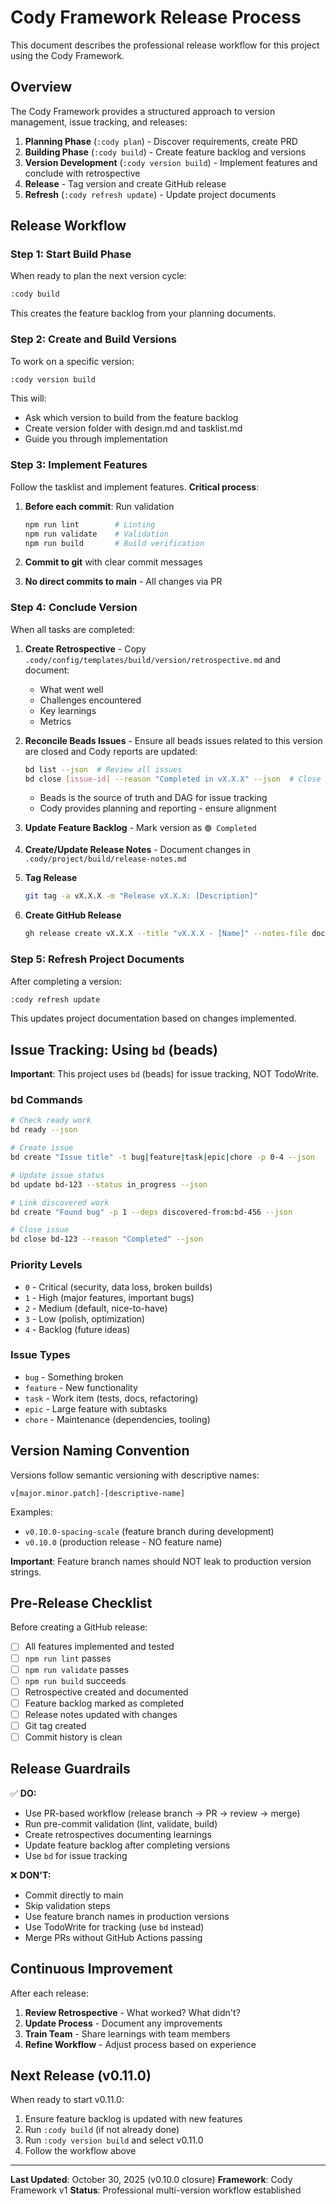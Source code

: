 # Cody Framework Release Process

This document describes the professional release workflow for this project using
the Cody Framework.

## Overview

The Cody Framework provides a structured approach to version management, issue
tracking, and releases:

1. **Planning Phase** (`:cody plan`) - Discover requirements, create PRD
2. **Building Phase** (`:cody build`) - Create feature backlog and versions
3. **Version Development** (`:cody version build`) - Implement features and
   conclude with retrospective
4. **Release** - Tag version and create GitHub release
5. **Refresh** (`:cody refresh update`) - Update project documents

## Release Workflow

### Step 1: Start Build Phase

When ready to plan the next version cycle:

```bash
:cody build
```

This creates the feature backlog from your planning documents.

### Step 2: Create and Build Versions

To work on a specific version:

```bash
:cody version build
```

This will:

- Ask which version to build from the feature backlog
- Create version folder with design.md and tasklist.md
- Guide you through implementation

### Step 3: Implement Features

Follow the tasklist and implement features. **Critical process**:

1. **Before each commit**: Run validation

   ```bash
   npm run lint        # Linting
   npm run validate    # Validation
   npm run build       # Build verification
   ```

2. **Commit to git** with clear commit messages
3. **No direct commits to main** - All changes via PR

### Step 4: Conclude Version

When all tasks are completed:

1. **Create Retrospective** - Copy
   `.cody/config/templates/build/version/retrospective.md` and document:
   - What went well
   - Challenges encountered
   - Key learnings
   - Metrics

2. **Reconcile Beads Issues** - Ensure all beads issues related to this version
   are closed and Cody reports are updated:

   ```bash
   bd list --json  # Review all issues
   bd close [issue-id] --reason "Completed in vX.X.X" --json  # Close completed issues
   ```

   - Beads is the source of truth and DAG for issue tracking
   - Cody provides planning and reporting - ensure alignment

3. **Update Feature Backlog** - Mark version as `🟢 Completed`

4. **Create/Update Release Notes** - Document changes in
   `.cody/project/build/release-notes.md`

5. **Tag Release**

   ```bash
   git tag -a vX.X.X -m "Release vX.X.X: [Description]"
   ```

6. **Create GitHub Release**
   ```bash
   gh release create vX.X.X --title "vX.X.X - [Name]" --notes-file docs/releases/RELEASE_NOTES_vX.X.X.md
   ```

### Step 5: Refresh Project Documents

After completing a version:

```bash
:cody refresh update
```

This updates project documentation based on changes implemented.

## Issue Tracking: Using `bd` (beads)

**Important**: This project uses `bd` (beads) for issue tracking, NOT TodoWrite.

### bd Commands

```bash
# Check ready work
bd ready --json

# Create issue
bd create "Issue title" -t bug|feature|task|epic|chore -p 0-4 --json

# Update issue status
bd update bd-123 --status in_progress --json

# Link discovered work
bd create "Found bug" -p 1 --deps discovered-from:bd-456 --json

# Close issue
bd close bd-123 --reason "Completed" --json
```

### Priority Levels

- `0` - Critical (security, data loss, broken builds)
- `1` - High (major features, important bugs)
- `2` - Medium (default, nice-to-have)
- `3` - Low (polish, optimization)
- `4` - Backlog (future ideas)

### Issue Types

- `bug` - Something broken
- `feature` - New functionality
- `task` - Work item (tests, docs, refactoring)
- `epic` - Large feature with subtasks
- `chore` - Maintenance (dependencies, tooling)

## Version Naming Convention

Versions follow semantic versioning with descriptive names:

```
v[major.minor.patch]-[descriptive-name]
```

Examples:

- `v0.10.0-spacing-scale` (feature branch during development)
- `v0.10.0` (production release - NO feature name)

**Important**: Feature branch names should NOT leak to production version
strings.

## Pre-Release Checklist

Before creating a GitHub release:

- [ ] All features implemented and tested
- [ ] `npm run lint` passes
- [ ] `npm run validate` passes
- [ ] `npm run build` succeeds
- [ ] Retrospective created and documented
- [ ] Feature backlog marked as completed
- [ ] Release notes updated with changes
- [ ] Git tag created
- [ ] Commit history is clean

## Release Guardrails

✅ **DO:**

- Use PR-based workflow (release branch → PR → review → merge)
- Run pre-commit validation (lint, validate, build)
- Create retrospectives documenting learnings
- Update feature backlog after completing versions
- Use `bd` for issue tracking

❌ **DON'T:**

- Commit directly to main
- Skip validation steps
- Use feature branch names in production versions
- Use TodoWrite for tracking (use `bd` instead)
- Merge PRs without GitHub Actions passing

## Continuous Improvement

After each release:

1. **Review Retrospective** - What worked? What didn't?
2. **Update Process** - Document any improvements
3. **Train Team** - Share learnings with team members
4. **Refine Workflow** - Adjust process based on experience

## Next Release (v0.11.0)

When ready to start v0.11.0:

1. Ensure feature backlog is updated with new features
2. Run `:cody build` (if not already done)
3. Run `:cody version build` and select v0.11.0
4. Follow the workflow above

---

**Last Updated**: October 30, 2025 (v0.10.0 closure) **Framework**: Cody
Framework v1 **Status**: Professional multi-version workflow established
